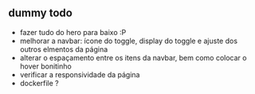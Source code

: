 ## dummy todo 
- fazer tudo do hero para baixo :P
- melhorar a navbar: ícone do toggle, display do toggle e ajuste dos outros elmentos da página
- alterar o espaçamento entre os itens da navbar, bem como colocar o hover bonitinho
- verificar a responsividade da página
- dockerfile ?